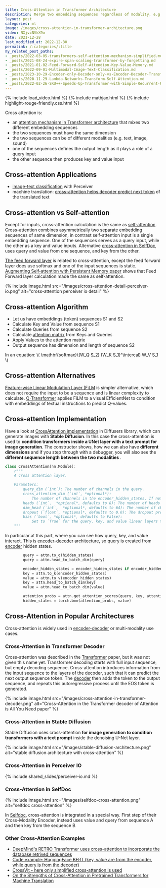 ```yaml
---
title: Cross-Attention in Transformer Architecture
description: Merge two embedding sequences regardless of modality, e.g., image with text in Stable Diffusion U-Net with encoder-decoder attention.
layout: post
categories: ml
image: /images/cross-attention-in-transformer-architecture.png
video: NXjvcNVkX9o
date: 2021-12-28
last_modified_at: 2022-12-30
permalink: /:categories/:title
my_related_post_paths:
- _posts/2022-03-05-transformers-self-attention-mechanism-simplified.md
- _posts/2021-08-24-expire-span-scaling-transformer-by-forgetting.md
- _posts/2021-01-02-Feed-Forward-Self-Attendion-Key-Value-Memory.md
- _posts/2022-09-01-Multimodal-Image-Text-Classification.md
- _posts/2023-10-29-Encoder-only-Decoder-only-vs-Encoder-Decoder-Transfomer.md
- _posts/2020-11-29-Lambda-Networks-Transform-Self-Attention.md
- _posts/2022-02-26-SRU++-Speeds-Up-Transformer-with-Simple-Recurrent-Unit-RNN.md
---
```




{% include load_video.html %}
{% include mathjax.html %}
{% include highlight-rouge-friendly.css.html %}

Cross attention is:
- an [attention mechanism in Transformer architecture](/ml/transformers-self-attention-mechanism-simplified) that mixes two different embedding sequences
- the two sequences must have the same dimension
- the two sequences can be of different modalities (e.g. text, image, sound)
- one of the sequences defines the output length as it plays a role of a query input
- the other sequence then produces key and value input

## Cross-attention Applications
- [image-text classification](/ml/Multimodal-Image-Text-Classification) with Perceiver
- machine translation: [cross-attention helps decoder predict next token](#cross-attention-in-transformer-decoder) of the translated text

## Cross-attention vs Self-attention

Except for inputs, cross-attention calculation is the same as [self-attention](/ml/transformers-self-attention-mechanism-simplified).
Cross-attention combines asymmetrically two separate embedding sequences of same dimension, in contrast self-attention input is a single embedding sequence.
One of the sequences serves as a query input, while the other as a key and value inputs.
Alternative [cross-attention in SelfDoc](#cross-attention-in-selfdoc), uses query and value from one sequence, and key from the other.

[The feed forward layer](/ml/Feed-Forward-Self-Attendion-Key-Value-Memory) is related to cross-attention, except the feed forward layer does use softmax and one of the input sequences is static.
[Augmenting Self-attention with Persistent Memory paper](/ml/Feed-Forward-Self-Attendion-Key-Value-Memory) shows that Feed Forward layer calculation made the same as self-attention.

{% include image.html src="/images/cross-attention-detail-perceiver-io.png" alt="cross-attention perceiver io detail" %}

## Cross-attention Algorithm
- Let us have embeddings (token) sequences S1 and S2
- Calculate Key and Value from sequence S1
- Calculate Queries from sequence S2
- Calculate [attention matrix](/ml/transformers-self-attention-mechanism-simplified) from Keys and Queries
- Apply Values to the attention matrix
- Output sequence has dimension and length of sequence S2

In an equation: \\( \mathbf{softmax}((W_Q S_2) (W_K S_1)^\intercal) W_V S_1 \\)


## Cross-attention Alternatives
[Feature-wise Linear Modulation Layer (FiLM](/ml/Feature-wise-Linear-Modulation-Layer) is simpler alternative, which does not require the input to be a sequence and is linear complexity to calculate.
[Q-Transformer](/ml/Bellman-Update-and-Synthetic-Data-in-Q-Transformer) applies FiLM to a visual EfficientNet to condition with embeddings of textual instructions to predict Q-values.


## Cross-attention Implementation
Have a look at [CrossAttention implementation](https://github.com/huggingface/diffusers/blob/4125756e88e82370c197fecf28e9f0b4d7eee6c3/src/diffusers/models/cross_attention.py) in Diffusers library, which can generate images with **Stable Diffusion**.
In this case the cross-attention is used to **condition transformers inside a UNet layer with a text prompt for image generation**.
The constructor shows, how we can also have **different dimensions** and if you step through with a debugger, you will also see the **different sequence length between the two modalities** . 

```python
class CrossAttention(nn.Module):
    r"""
    A cross attention layer.

    Parameters:
        query_dim (`int`): The number of channels in the query.
        cross_attention_dim (`int`, *optional*):
            The number of channels in the encoder_hidden_states. If not given, defaults to `query_dim`.
        heads (`int`,  *optional*, defaults to 8): The number of heads to use for multi-head attention.
        dim_head (`int`,  *optional*, defaults to 64): The number of channels in each head.
        dropout (`float`, *optional*, defaults to 0.0): The dropout probability to use.
        bias (`bool`, *optional*, defaults to False):
            Set to `True` for the query, key, and value linear layers to contain a bias parameter.
    """
```

In particular at this part, where you can see how query, key, and value interact. This is [encoder-decoder](/ml/Encoder-only-Decoder-only-vs-Encoder-Decoder-Transfomer) architecture, so query is created from [encoder](/ml/Encoder-only-Decoder-only-vs-Encoder-Decoder-Transfomer) hidden states.

```python
        query = attn.to_q(hidden_states)
        query = attn.head_to_batch_dim(query)

        encoder_hidden_states = encoder_hidden_states if encoder_hidden_states is not None else hidden_states
        key = attn.to_k(encoder_hidden_states)
        value = attn.to_v(encoder_hidden_states)
        key = attn.head_to_batch_dim(key)
        value = attn.head_to_batch_dim(value)

        attention_probs = attn.get_attention_scores(query, key, attention_mask)
        hidden_states = torch.bmm(attention_probs, value)
```

## Cross-Attention in Popular Architectures
Cross-attention is widely used in [encoder-decoder](/ml/Encoder-only-Decoder-only-vs-Encoder-Decoder-Transfomer) or multi-modality use cases.

### Cross-Attention in Transformer Decoder
Cross-attention was described in the [Transformer](/ml/transformers-self-attention-mechanism-simplified) paper, but it was not given this name yet.
Transformer decoding starts with full input sequence, but empty decoding sequence.
Cross-attention introduces information from the input sequence to the layers of the decoder,
such that it can predict the next output sequence token.
The [decoder](/ml/Encoder-only-Decoder-only-vs-Encoder-Decoder-Transfomer) then adds the token to the output sequence, and repeats this autoregressive process until the EOS token is generated.

{% include image.html src="/images/cross-attention-in-transformer-decoder.png" alt="Cross-Attention in the Transformer decoder of Attention is All You Need paper" %}


### Cross-Attention in Stable Diffusion
Stable Diffusion uses cross-attention **for image generation to condition transformers with a text prompt** inside the denoising U-Net layer.

{% include image.html src="/images/stable-diffusion-architecture.png" alt="stable diffusion architecture with cross-attention" %}


### Cross-Attention in Perceiver IO

{% include shared_slides/perceiver-io.md %}


### Cross-Attention in SelfDoc

{% include image.html src="/images/selfdoc-cross-attention.png" alt="selfdoc cross-attention" %}

In [Selfdoc](https://arxiv.org/pdf/2106.03331.pdf), cross-attention is integrated in a special way.
First step of their Cross-Modality Encoder, instead uses value and query from sequence A and then key from the sequence B.

### Other Cross-Attention Examples
- [DeepMind's RETRO Transformer uses cross-attention to incorporate the database retrived sequences](/ml/DeepMinds-RETRO-Transformer-Model)
- [Code example: HuggingFace BERT (key, value are from the encoder, while query is from the decoder)](https://github.com/huggingface/transformers/blob/198c335d219a5eb4d3f124fdd1ce1a9cd9f78a9b/src/transformers/models/bert/modeling_bert.py#L268)
- [CrossVit - here only simplified cross-attention is used](https://arxiv.org/pdf/2103.14899.pdf)
- [On the Strengths of Cross-Attention in Pretrained Transformers for Machine Translation](https://arxiv.org/pdf/2104.08771v1.pdf)


